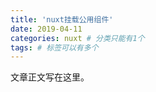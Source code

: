 ```yaml
---
title: 'nuxt挂载公用组件'
date: 2019-04-11
categories: nuxt # 分类只能有1个
tags: # 标签可以有多个
---
```


<!-- more -->

文章正文写在这里。
